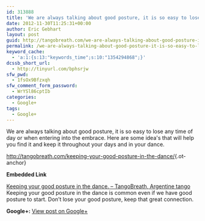 ```yaml
---
id: 313888
title: 'We are always talking about good posture, it is so easy to lose any time of day or&#8230;'
date: 2012-11-30T11:25:31+00:00
author: Eric Gebhart
layout: post
guid: http://tangobreath.com/we-are-always-talking-about-good-posture-it-is-so-easy-to-lose-any-time-of-day-or/
permalink: /we-are-always-talking-about-good-posture-it-is-so-easy-to-lose-any-time-of-day-or/
keyword_cache:
  - 'a:1:{s:13:"keywords_time";s:10:"1354294868";}'
dcssb_short_url:
  - http://tinyurl.com/bphsrjw
sfw_pwd:
  - 1fsOx9Bfzxqh
sfw_comment_form_password:
  - WrYSl86cptIb
categories:
  - Google+
tags:
  - Google+
---
```

We are always talking about good posture, it is so easy to lose any time of day or when entering into the embrace. Here are some idea's that will help you find it and keep it throughout your days and in your dance.

<http://tangobreath.com/keeping-your-good-posture-in-the-dance/>{.ot-anchor}

<p style='clear:both;'>
  <p style='margin-bottom:5px;'>
    <strong>Embedded Link</strong>
  </p>
  
  <p>
    <a href='http://tangobreath.com/keeping-your-good-posture-in-the-dance/'>Keeping your good posture in the dance. &#8211; TangoBreath, Argentine tango</a><br /> Keeping your good posture in the dance is common even if we have good posture to start. Don&#8217;t lose your good posture, keep that great connection.
  </p>
  
  <p style='clear:both;'>
    <strong>Google+:</strong> <a href='https://plus.google.com/113145648275577627533/posts/Nxmi5zT7AQX' target='_new'>View post on Google+</a>
  </p>
